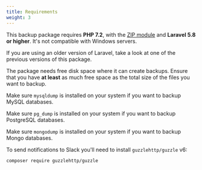 ```yaml
---
title: Requirements
weight: 3
---
```


This backup package requires **PHP 7.2**, with the [ZIP module](http://php.net/manual/en/book.zip.php) and **Laravel 5.8 or higher**. It's not compatible with Windows servers.

If you are using an older version of Laravel, take a look at one of the previous versions of this package.

The package needs free disk space where it can create backups. Ensure that you have **at least** as much free space as the total size of the files you want to backup.

Make sure `mysqldump` is installed on your system if you want to backup MySQL databases.

Make sure `pg_dump` is installed on your system if you want to backup PostgreSQL databases.

Make sure `mongodump` is installed on your system if you want to backup Mongo databases.

To send notifications to Slack you'll need to install `guzzlehttp/guzzle` v6:

```bash
composer require guzzlehttp/guzzle
```
